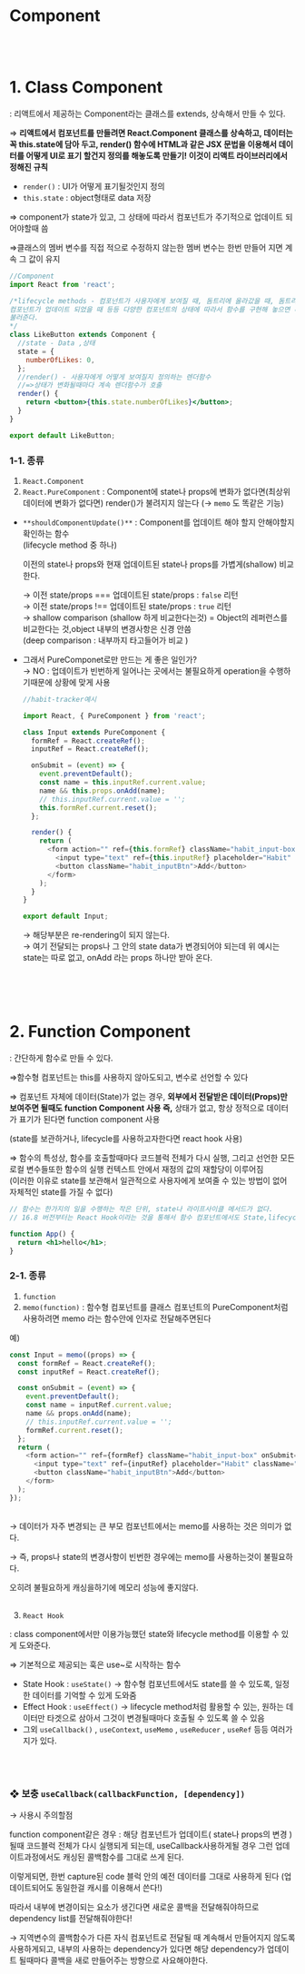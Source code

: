 # Component

<br>
<br>

# 1. Class Component

: 리액트에서 제공하는 Component라는 클래스를 extends, 상속해서 만들 수 있다.

⇒ **리액트에서 컴포넌트를 만들려면 React.Component 클래스를 상속하고, 데이터는 꼭 this.state에 담아 두고, render() 함수에 HTML과 같은 JSX 문법을 이용해서 데이터를 어떻게 UI로 표기 할건지 정의를 해놓도록 만들기! 이것이 리액트 라이브러리에서 정해진 규칙**

- `render()` : UI가 어떻게 표기될것인지 정의
- `this.state` : object형태로 data 저장

⇒ component가 state가 있고, 그 상태에 따라서 컴포넌트가 주기적으로 업데이트 되어야할때 씀

⇒클래스의 멤버 변수를 직접 적으로 수정하지 않는한 멤버 변수는 한번 만들어 지면 계속 그 값이 유지

```jsx
//Component
import React from 'react';

/*lifecycle methods - 컴포넌트가 사용자에게 보여질 때, 돔트리에 올라갔을 때, 돔트리에서 나왔을때, 
컴포넌트가 업데이트 되었을 때 등등 다양한 컴포넌트의 상태에 따라서 함수를 구현해 놓으면 리액트가 알아서 
불러준다.
*/
class LikeButton extends Component {
  //state - Data ,상태
  state = {
    numberOfLikes: 0,
  };
  //render() - 사용자에게 어떻게 보여질지 정의하는 렌더함수
  //=>상태가 변화될때마다 계속 렌더함수가 호출
  render() {
    return <button>{this.state.numberOfLikes}</button>;
  }
}

export default LikeButton;
```

### 1-1. 종류

1. `React.Component`
2. `React.PureComponent`
   : Component에 state나 props에 변화가 없다면(최상위 데이터에 변화가 없다면) render()가 불려지지 않는다 (→ `memo` 도 똑같은 기능) <br>

- `**shouldComponentUpdate()**` : Component를 업데이트 해야 할지 안해야할지 확인하는 함수<br>
  (lifecycle method 중 하나)

  이전의 state나 props와 현재 업데이트된 state나 props를 가볍게(shallow) 비교한다.

  → 이전 state/props === 업데이트된 state/props : `false` 리턴 <br>
  → 이전 state/props !== 업데이트된 state/props : `true` 리턴 <br>
  → shallow comparison (shallow 하게 비교한다는것) = Object의 레퍼런스를 비교한다는 것,object 내부의 변경사항은 신경 안씀 <br>
  (deep comparison : 내부까지 타고들어가 비교 )

- 그래서 PureComponet로만 만드는 게 좋은 일인가? <br>
  → NO : 업데이트가 빈번하게 일어나는 곳에서는 불필요하게 operation을 수행하기때문에 상황에 맞게 사용
  <br>

  ```javascript
  //habit-tracker예시

  import React, { PureComponent } from 'react';

  class Input extends PureComponent {
    formRef = React.createRef();
    inputRef = React.createRef();

    onSubmit = (event) => {
      event.preventDefault();
      const name = this.inputRef.current.value;
      name && this.props.onAdd(name);
      // this.inputRef.current.value = '';
      this.formRef.current.reset();
    };

    render() {
      return (
        <form action="" ref={this.formRef} className="habit_input-box" onSubmit={this.onSubmit}>
          <input type="text" ref={this.inputRef} placeholder="Habit" className="habit_input" />
          <button className="habit_inputBtn">Add</button>
        </form>
      );
    }
  }

  export default Input;
  ```

  → 해당부분은 re-rendering이 되지 않는다. <br>
  → 여기 전달되는 props나 그 안의 state data가 변경되어야 되는데 위 예시는 state는 따로 없고, onAdd 라는 props 하나만 받아 온다.

<br>

<br>
<br>

# 2. Function Component

: 간단하게 함수로 만들 수 있다.

⇒함수형 컴포넌트는 this를 사용하지 않아도되고, 변수로 선언할 수 있다

⇒ 컴포넌트 자체에 데이터(State)가 없는 경우, **외부에서 전달받은 데이터(Props)만 보여주면 될때도 function Component 사용 즉,** 상태가 없고, 항상 정적으로 데이터가 표기가 된다면 function component 사용

(state를 보관하거나, lifecycle를 사용하고자한다면 react hook 사용)

⇒ 함수의 특성상, 함수를 호출할때마다 코드블럭 전체가 다시 실행, 그리고 선언한 모든 로컬 변수들또한 함수의 실행 컨텍스트 안에서 재정의 값의 재할당이 이루어짐 <br>
(이러한 이유로 state를 보관해서 일관적으로 사용자에게 보여줄 수 있는 방법이 없어 자체적인 state를 가질 수 없다)

```jsx
// 함수는 한가지의 일을 수행하는 작은 단위, state나 라이프사이클 메서드가 없다.
// 16.8 버전부터는 React Hook이라는 것을 통해서 함수 컴포넌트에서도 State,lifecycle methods 사용가능 즉, 클래스 컴포넌트에서만 할 수 있던 일들을 함수 컴포넌트에서 할 수 있도록 도와준다.

function App() {
  return <h1>hello</h1>;
}
```

### 2-1. 종류

1. `function`
2. `memo(function)`
   : 함수형 컴포넌트를 클래스 컴포넌트의 PureComponent처럼 사용하려면 memo 라는 함수안에 인자로 전달해주면된다

예)

```javascript
const Input = memo((props) => {
  const formRef = React.createRef();
  const inputRef = React.createRef();

  const onSubmit = (event) => {
    event.preventDefault();
    const name = inputRef.current.value;
    name && props.onAdd(name);
    // this.inputRef.current.value = '';
    formRef.current.reset();
  };
  return (
    <form action="" ref={formRef} className="habit_input-box" onSubmit={onSubmit}>
      <input type="text" ref={inputRef} placeholder="Habit" className="habit_input" />
      <button className="habit_inputBtn">Add</button>
    </form>
  );
});
```

<br>
→ 데이터가 자주 변경되는 큰 부모 컴포넌트에서는 memo를 사용하는 것은 의미가 없다. <br>

→ 즉, props나 state의 변경사항이 빈번한 경우에는 memo를 사용하는것이 불필요하다.<br>

오히려 불필요하게 캐싱을하기에 메모리 성능에 좋지않다.<br>
<br>

3. `React Hook`

: class component에서만 이용가능했던 state와 lifecycle method를 이용할 수 있게 도와준다.

⇒ 기본적으로 제공되는 훅은 use~로 시작하는 함수

- State Hook : `useState()` → 함수형 컴포넌트에서도 state를 쓸 수 있도록, 일정한 데이터를 기억할 수 있게 도와줌
- Effect Hook : `useEffect()` → lifecycle method처럼 활용할 수 있는, 원하는 데이터만 타겟으로 삼아서 그것이 변경될때마다 호출될 수 있도록 쓸 수 있음
- 그외 `useCallback()` , `useContext`, `useMemo` , `useReducer` , `useRef` 등등 여러가지가 있다.

<br>
<br>

### ❖ 보충 `useCallback(callbackFunction, [dependency])`

→ 사용시 주의할점

function component같은 경우 : 해당 컴포넌트가 업데이트( state나 props의 변경 ) 될때 코드블럭 전체가 다시 실행되게 되는데, useCallback사용하게될 경우 그런 업데이트과정에서도 캐싱된 콜백함수를 그대로 쓰게 된다.<br>

이렇게되면, 한번 capture된 code 블럭 안의 예전 데이터를 그대로 사용하게 된다 (업데이트되어도 동일한걸 캐시를 이용해서 쓴다!)<br>

따라서 내부에 변경이되는 요소가 생긴다면 새로운 콜백을 전달해줘야하므로 dependency list를 전달해줘야한다!<br>

→ 지역변수의 콜백함수가 다른 자식 컴포넌트로 전달될 때 계속해서 만들어지지 않도록 사용하게되고, 내부의 사용하는 dependency가 있다면 해당 dependency가 업데이트 될때마다 콜백을 새로 만들어주는 방향으로 사요해야한다.<br>
